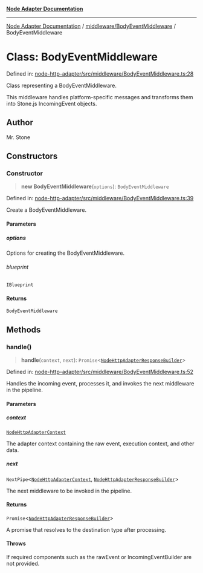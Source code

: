 [**Node Adapter Documentation**](../../../README.md)

***

[Node Adapter Documentation](../../../README.md) / [middleware/BodyEventMiddleware](../README.md) / BodyEventMiddleware

# Class: BodyEventMiddleware

Defined in: [node-http-adapter/src/middleware/BodyEventMiddleware.ts:28](https://github.com/stonemjs/node-http-adapter/blob/2d4cdca7f2d56ee189e6562c361aeaf96b9f1db2/src/middleware/BodyEventMiddleware.ts#L28)

Class representing a BodyEventMiddleware.

This middleware handles platform-specific messages and transforms them into Stone.js IncomingEvent objects.

## Author

Mr. Stone

## Constructors

### Constructor

> **new BodyEventMiddleware**(`options`): `BodyEventMiddleware`

Defined in: [node-http-adapter/src/middleware/BodyEventMiddleware.ts:39](https://github.com/stonemjs/node-http-adapter/blob/2d4cdca7f2d56ee189e6562c361aeaf96b9f1db2/src/middleware/BodyEventMiddleware.ts#L39)

Create a BodyEventMiddleware.

#### Parameters

##### options

Options for creating the BodyEventMiddleware.

###### blueprint

`IBlueprint`

#### Returns

`BodyEventMiddleware`

## Methods

### handle()

> **handle**(`context`, `next`): `Promise`\<[`NodeHttpAdapterResponseBuilder`](../../../declarations/type-aliases/NodeHttpAdapterResponseBuilder.md)\>

Defined in: [node-http-adapter/src/middleware/BodyEventMiddleware.ts:52](https://github.com/stonemjs/node-http-adapter/blob/2d4cdca7f2d56ee189e6562c361aeaf96b9f1db2/src/middleware/BodyEventMiddleware.ts#L52)

Handles the incoming event, processes it, and invokes the next middleware in the pipeline.

#### Parameters

##### context

[`NodeHttpAdapterContext`](../../../declarations/interfaces/NodeHttpAdapterContext.md)

The adapter context containing the raw event, execution context, and other data.

##### next

`NextPipe`\<[`NodeHttpAdapterContext`](../../../declarations/interfaces/NodeHttpAdapterContext.md), [`NodeHttpAdapterResponseBuilder`](../../../declarations/type-aliases/NodeHttpAdapterResponseBuilder.md)\>

The next middleware to be invoked in the pipeline.

#### Returns

`Promise`\<[`NodeHttpAdapterResponseBuilder`](../../../declarations/type-aliases/NodeHttpAdapterResponseBuilder.md)\>

A promise that resolves to the destination type after processing.

#### Throws

If required components such as the rawEvent or IncomingEventBuilder are not provided.
